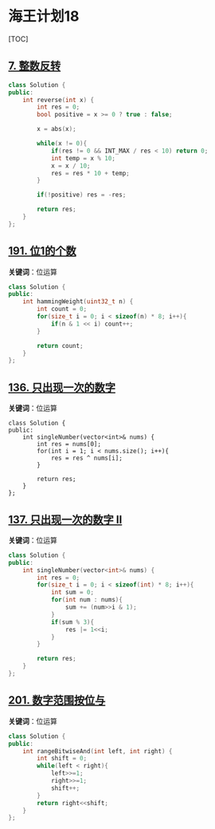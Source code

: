 # 海王计划18

[TOC]



## [7. 整数反转](https://leetcode.cn/problems/reverse-integer/)

~~~c++
class Solution {
public:
    int reverse(int x) {
        int res = 0;
        bool positive = x >= 0 ? true : false;

        x = abs(x);

        while(x != 0){
            if(res != 0 && INT_MAX / res < 10) return 0;
            int temp = x % 10;
            x = x / 10;
            res = res * 10 + temp;
        }

        if(!positive) res = -res;

        return res;
    }
};
~~~



## [191. 位1的个数](https://leetcode.cn/problems/number-of-1-bits/)

**关键词**：位运算

~~~c++
class Solution {
public:
    int hammingWeight(uint32_t n) {
        int count = 0;
        for(size_t i = 0; i < sizeof(n) * 8; i++){
            if(n & 1 << i) count++;
        }

        return count;
    }
};
~~~



## [136. 只出现一次的数字](https://leetcode.cn/problems/single-number/)

**关键词**：位运算

~~~
class Solution {
public:
    int singleNumber(vector<int>& nums) {
        int res = nums[0];
        for(int i = 1; i < nums.size(); i++){
            res = res ^ nums[i];
        }

        return res;
    }
};
~~~



## [137. 只出现一次的数字 II](https://leetcode.cn/problems/single-number-ii/)

**关键词**：位运算

~~~c++
class Solution {
public:
    int singleNumber(vector<int>& nums) {
        int res = 0;
        for(size_t i = 0; i < sizeof(int) * 8; i++){
            int sum = 0;
            for(int num : nums){
                sum += (num>>i & 1);
            }
            if(sum % 3){
                res |= 1<<i;
            }
        }

        return res;
    }
};
~~~



## [201. 数字范围按位与](https://leetcode.cn/problems/bitwise-and-of-numbers-range/)

**关键词**：位运算

~~~c++
class Solution {
public:
    int rangeBitwiseAnd(int left, int right) {
        int shift = 0;
        while(left < right){
            left>>=1;
            right>>=1;
            shift++;
        }
        return right<<shift;
    }
};
~~~

